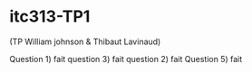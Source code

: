 # itc313-TP1
(TP William johnson & Thibaut Lavinaud)

Question 1) fait
question 3) fait
question 2) fait
Question 5) fait

